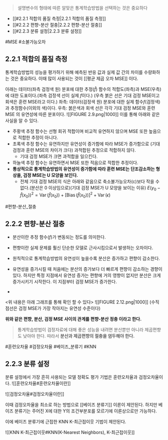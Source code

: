 >설명변수의 형태에 따른 알맞은 통계학습방법을 선택하는 것은 중요하다

- [[#2.2.1 적합의 품질 측정|2.2.1 적합의 품질 측정]]
- [[#2.2.2 편향-분산 절충|2.2.2 편향-분산 절충]]
- [[#2.2.3 분류 설정|2.2.3 분류 설정]]

#MSE
#소불가능오차
## 2.2.1 적합의 품질 측정
통계학습방법의 성능을 평가하기 위해 예측된 반응 값과 실제 값 간의 차이를 수량화하는 것은 중요하다. 이때 많이 사용되는 것이 [[평균 제곱 오차 MSE]] 이다.

아래는 데이터(좌측 검정색 원) 분포에 대한 추정($\hat{f}$) 함수의 적합도(좌측)과 MSE(우측)에 대한 도표이다.(좌측 검정색 선이 실제 $f$이다.) (우측 붉은 선은 기대 검정 MSE이고 회색은 훈련 MSE라고 이다.)
좌측: 데이터(검정색 원) 분포에 대한 실제 함수$f$(검정색)과 추정함수(이외의 색)이다.
우측: 붉은색과 회색 선은 각각 기대 검정 MSE와 훈련 MSE 의 유연성에 따른 분포이다. 
![[FIGURE 2.9.png|1000]]
이를 통해 아래와 같은 사실을 알 수 있다.
* 주황색 추정 함수는 선형 회귀 적합이며 비교적 유연하지 않으며 MSE 또한 높음으로 적합한 추정이 아니다.
* 초록색 추정 함수는 유연하지만 유연성이 증가함에 따라 MSE가 증가함으로 (기대 검정과 훈련 MSE의 차이가 크다) 과적합된 추정으로 적합하지 않다.
	* 기대 검정 MSE가 크면 과적합을 일으킨다.
* 하늘색 추정 함수는 유연하면서 MSE 또한 적음으로 적합한 추정이다.
* **통상적으로 통계학습방법의 유연성이 증가함에 따라 훈련 MSE는 단조감소하는 형상을, 검정 MSE는 U 모양을 보인다.**
	* 전체 기대 검정 MSE의 식은 아래와 같음으로 축소불가능오차(c)보다 작을 수 없다.(분산은 0 이상임으로)(기대 검정 MSE가 U 모양을 보이는 이유)
	  $E\left(y_0-\hat{f}\left(x_0\right)\right)^2=\operatorname{Var}\left(\hat{f}\left(x_0\right)\right)+\left[\operatorname{Bias}\left(\hat{f}\left(x_0\right)\right)\right]^2+\operatorname{Var}(\epsilon)$
	  


#편향-분산_절충
## 2.2.2 편향-분산 절충
* 분산이란 추정 함수($f$)가 변동되는 정도를 의미한다.
* 편향이란 실제 문제를 훨신 단순한 모델로 근사시킴으로서 발생하는 오차이다.

* 원칙적으로 통계학습방법의 유연성이 높을수록 분산은 증가하고 편향이 감소한다.
* 유연성을 증가시킬 때 처음에는 분산의 증가보다 더 빠르게 편향이 감소하는 경향이 있다. 하지만 특정 지점에서 유연성 증가는 편향에 거의 영향이 없지만 분산은 크게 증가시키기 시작한다. 이 지점부터 검정 MSE가 증가한다.
* 
<위 내용은 아래 그래프를 통해 확인 할 수 있다>
 ![[FIGURE 2.12.png|1000]]
 (수직 점선은 검정 MSE가 가장 작아지는 유연성 수준이다)

**위와 같은 편향, 분산, 검정 MSE 사이의 관계를 편향-분산 정충 이라고 한다.**
>통계학습방법이 검정자료에 대해 좋은 성능을 내려면 분산뿐만 아니라 제곱편향도 낮아야 한다. 따라서 **분산과 제곱편향의 절충을 염두해야 한다.**


#훈련오차율
#검정오차율
#베이즈_분류기
#KNN
## 2.2.3 분류 설정
분류 설정에서 가장 흔히 사용되는 모델 정확도 평가 기법은 훈련오차율과 검정오차율이다.
![[훈련오차율#훈련오차율이란]]

![[검정오차율#검정오차율이란]]

이때 검정오차율을 최소로 하는 방법으로 [[베이즈 분류기]] 이론이 제안된다. 하지만 베이즈 분류기는 주어진 X에 대한 Y의 조건부분포를 모르기에 이론상으로만 가능하다.

이에 베이즈 분류기에 근접한 KNN K-최근접이웃 기법이 제안된다.

![[KNN K-최근접이웃#KNN(K-Nearest Neighbors), K-최근접이웃]]